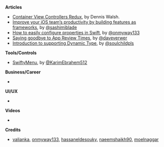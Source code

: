 
**Articles**

* [Container View Controllers Redux](https://medium.com/flawless-app-stories/container-view-controllers-revisited-e076ef38853f), by Dennis Walsh.
* [Improve your iOS team’s productivity by building features as frameworks](https://medium.com/flawless-app-stories/improve-your-ios-teams-productivity-by-building-features-as-frameworks-9d2a64cbcab5), by [@sashimiblade](https://twitter.com/sashimiblade)
* [How to easily configure properties in Swift](https://dev.to/onmyway133/how-to-easily-configure-properties-in-swift-57i1), by [@onmyway133](https://twitter.com/onmyway133)
* [Saying goodbye to App Review Times](https://daveverwer.com/blog/saying-goodbye-to-app-review-times/), by [@daveverwer](https://twitter.com/daveverwer)
* [Introduction to supporting Dynamic Type](https://fluffy.es/introduction-to-dynamic-type/), by [@soulchildpls](https://twitter.com/soulchildpls)

**Tools/Controls**

* [SwiftyMenu](https://github.com/KarimEbrahemAbdelaziz/SwiftyMenu), by [@KarimEbrahem512](https://twitter.com/KarimEbrahem512)

**Business/Career**

*

**UI/UX**

*

**Videos**

*

**Credits**

* [valianka](https://github.com/valianka), [onmyway133](https://github.com/onmyway133), [hassaneldesouky](https://github.com/HassanElDesouky), [naeemshaikh90](https://github.com/naeemshaikh90), [moelnaggar](https://github.com/MoElnaggar14)
